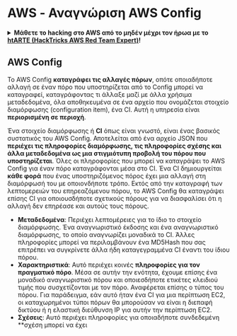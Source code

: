 # AWS - Αναγνώριση AWS Config

<details>

<summary><strong>Μάθετε το hacking στο AWS από το μηδέν μέχρι τον ήρωα με το</strong> <a href="https://training.hacktricks.xyz/courses/arte"><strong>htARTE (HackTricks AWS Red Team Expert)</strong></a><strong>!</strong></summary>

Άλλοι τρόποι υποστήριξης του HackTricks:

* Εάν θέλετε να δείτε την **εταιρεία σας να διαφημίζεται στο HackTricks** ή να **κατεβάσετε το HackTricks σε μορφή PDF**, ελέγξτε τα [**ΣΧΕΔΙΑ ΣΥΝΔΡΟΜΗΣ**](https://github.com/sponsors/carlospolop)!
* Αποκτήστε το [**επίσημο PEASS & HackTricks swag**](https://peass.creator-spring.com)
* Ανακαλύψτε [**την Οικογένεια PEASS**](https://opensea.io/collection/the-peass-family), τη συλλογή μας από αποκλειστικά [**NFTs**](https://opensea.io/collection/the-peass-family)
* **Συμμετάσχετε** στην 💬 [**ομάδα Discord**](https://discord.gg/hRep4RUj7f) ή στην [**ομάδα telegram**](https://t.me/peass) ή **ακολουθήστε** μας στο **Twitter** 🐦 [**@hacktricks_live**](https://twitter.com/hacktricks_live)**.**
* **Μοιραστείτε τα hacking tricks σας υποβάλλοντας PRs** στα αποθετήρια [**HackTricks**](https://github.com/carlospolop/hacktricks) και [**HackTricks Cloud**](https://github.com/carlospolop/hacktricks-cloud) στο GitHub.

</details>

## AWS Config

Το AWS Config **καταγράφει τις αλλαγές πόρων**, οπότε οποιαδήποτε αλλαγή σε έναν πόρο που υποστηρίζεται από το Config μπορεί να καταγραφεί, καταγράφοντας τι άλλαξε μαζί με άλλα χρήσιμα μεταδεδομένα, όλα αποθηκευμένα σε ένα αρχείο που ονομάζεται στοιχείο διαμόρφωσης (configuration item), ένα CI.
Αυτή η υπηρεσία είναι **περιορισμένη σε περιοχή**.

Ένα στοιχείο διαμόρφωσης ή **CI** όπως είναι γνωστό, είναι ένας βασικός συστατικός του AWS Config. Αποτελείται από ένα αρχείο JSON που **περιέχει τις πληροφορίες διαμόρφωσης, τις πληροφορίες σχέσης και άλλα μεταδεδομένα ως μια στιγμιότυπη προβολή του πόρου που υποστηρίζεται**. Όλες οι πληροφορίες που μπορεί να καταγράψει το AWS Config για έναν πόρο καταγράφονται μέσα στο CI. Ένα CI δημιουργείται **κάθε φορά** που ένας υποστηριζόμενος πόρος έχει μια αλλαγή στη διαμόρφωσή του με οποιονδήποτε τρόπο. Εκτός από την καταγραφή των λεπτομερειών του επηρεαζόμενου πόρου, το AWS Config θα καταγράψει επίσης CI για οποιουσδήποτε σχετικούς πόρους για να διασφαλίσει ότι η αλλαγή δεν επηρέασε και αυτούς τους πόρους.

* **Μεταδεδομένα**: Περιέχει λεπτομέρειες για το ίδιο το στοιχείο διαμόρφωσης. Ένα αναγνωριστικό έκδοσης και ένα αναγνωριστικό διαμόρφωσης, το οποίο αναγνωρίζει μοναδικά το CI. Άλλες πληροφορίες μπορεί να περιλαμβάνουν ένα MD5Hash που σας επιτρέπει να συγκρίνετε άλλα ήδη καταγεγραμμένα CI έναντι του ίδιου πόρου.
* **Χαρακτηριστικά**: Αυτό περιέχει κοινές **πληροφορίες για τον πραγματικό πόρο**. Μέσα σε αυτήν την ενότητα, έχουμε επίσης ένα μοναδικό αναγνωριστικό πόρου και οποιεσδήποτε ετικέτες κλειδιού τιμής που συσχετίζονται με τον πόρο. Αναφέρεται επίσης ο τύπος του πόρου. Για παράδειγμα, εάν αυτό ήταν ένα CI για μια περίπτωση EC2, οι καταχωρημένοι τύποι πόρων θα μπορούσαν να είναι η διεπαφή δικτύου ή η ελαστική διεύθυνση IP για αυτήν την περίπτωση EC2.
* **Σχέσεις**: Αυτό περιέχει πληροφορίες για οποιαδήποτε συνδεδεμένη **σχέση μπορεί να έχει

